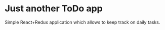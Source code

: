 # Just another ToDo app

Simple React+Redux application which allows to keep track on daily tasks. 
